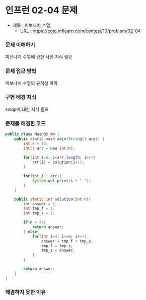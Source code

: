 # 인프런 02-04 문제
- 제목 : 피보나치 수열
  - URL : https://cote.inflearn.com/contest/10/problem/02-04

### 문제 이해하기
피보나치 수열에 관한 사전 지식 필요
### 문제 접근 방법
피보나치 수열의 규칙성 파악
### 구현 배경 지식
swqp에 대한 지식 필요
### 문제를 해결한 코드
```java
public class Main02_04 {
    public static void main(String[] args) {
        int n = 10;
        int[] arr = new int[n];

        for(int i=0; i<arr.length; i++){
            arr[i] = solution(i+1);
        }
        
        for(int i : arr){
            System.out.print(i + " ");
        }
    }

    public static int solution(int n){
        int answer = 1;
        int tmp_f = 1;
        int tmp_s = 1;

        if(n < 3){
            return answer;
        } else{
            for(int i=3; i<=n; i++){
                answer = tmp_f + tmp_s;
                tmp_f = tmp_s;
                tmp_s = answer;
            }
        }

        return answer;
    }
}
```

### 해결하지 못한 이유
